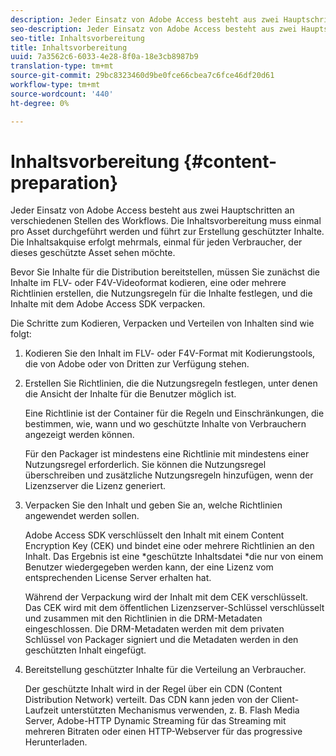 ```yaml
---
description: Jeder Einsatz von Adobe Access besteht aus zwei Hauptschritten an verschiedenen Stellen des Workflows. Die Inhaltsvorbereitung muss einmal pro Asset durchgeführt werden und führt zur Erstellung geschützter Inhalte. Die Inhaltsakquise erfolgt mehrmals, einmal für jeden Verbraucher, der dieses geschützte Asset sehen möchte.
seo-description: Jeder Einsatz von Adobe Access besteht aus zwei Hauptschritten an verschiedenen Stellen des Workflows. Die Inhaltsvorbereitung muss einmal pro Asset durchgeführt werden und führt zur Erstellung geschützter Inhalte. Die Inhaltsakquise erfolgt mehrmals, einmal für jeden Verbraucher, der dieses geschützte Asset sehen möchte.
seo-title: Inhaltsvorbereitung
title: Inhaltsvorbereitung
uuid: 7a3562c6-6033-4e28-8f0a-18e3cb8987b9
translation-type: tm+mt
source-git-commit: 29bc8323460d9be0fce66cbea7c6fce46df20d61
workflow-type: tm+mt
source-wordcount: '440'
ht-degree: 0%

---
```



# Inhaltsvorbereitung {#content-preparation}

Jeder Einsatz von Adobe Access besteht aus zwei Hauptschritten an verschiedenen Stellen des Workflows. Die Inhaltsvorbereitung muss einmal pro Asset durchgeführt werden und führt zur Erstellung geschützter Inhalte. Die Inhaltsakquise erfolgt mehrmals, einmal für jeden Verbraucher, der dieses geschützte Asset sehen möchte.

Bevor Sie Inhalte für die Distribution bereitstellen, müssen Sie zunächst die Inhalte im FLV- oder F4V-Videoformat kodieren, eine oder mehrere Richtlinien erstellen, die Nutzungsregeln für die Inhalte festlegen, und die Inhalte mit dem Adobe Access SDK verpacken.

Die Schritte zum Kodieren, Verpacken und Verteilen von Inhalten sind wie folgt:

1. Kodieren Sie den Inhalt im FLV- oder F4V-Format mit Kodierungstools, die von Adobe oder von Dritten zur Verfügung stehen.
1. Erstellen Sie Richtlinien, die die Nutzungsregeln festlegen, unter denen die Ansicht der Inhalte für die Benutzer möglich ist.

   Eine Richtlinie ist der Container für die Regeln und Einschränkungen, die bestimmen, wie, wann und wo geschützte Inhalte von Verbrauchern angezeigt werden können.

   Für den Packager ist mindestens eine Richtlinie mit mindestens einer Nutzungsregel erforderlich. Sie können die Nutzungsregel überschreiben und zusätzliche Nutzungsregeln hinzufügen, wenn der Lizenzserver die Lizenz generiert.

1. Verpacken Sie den Inhalt und geben Sie an, welche Richtlinien angewendet werden sollen.

   Adobe Access SDK verschlüsselt den Inhalt mit einem Content Encryption Key (CEK) und bindet eine oder mehrere Richtlinien an den Inhalt. Das Ergebnis ist eine *geschützte Inhaltsdatei *die nur von einem Benutzer wiedergegeben werden kann, der eine Lizenz vom entsprechenden License Server erhalten hat.

   Während der Verpackung wird der Inhalt mit dem CEK verschlüsselt. Das CEK wird mit dem öffentlichen Lizenzserver-Schlüssel verschlüsselt und zusammen mit den Richtlinien in die DRM-Metadaten eingeschlossen. Die DRM-Metadaten werden mit dem privaten Schlüssel von Packager signiert und die Metadaten werden in den geschützten Inhalt eingefügt.

1. Bereitstellung geschützter Inhalte für die Verteilung an Verbraucher.

   Der geschützte Inhalt wird in der Regel über ein CDN (Content Distribution Network) verteilt. Das CDN kann jeden von der Client-Laufzeit unterstützten Mechanismus verwenden, z. B. Flash Media Server, Adobe-HTTP Dynamic Streaming für das Streaming mit mehreren Bitraten oder einen HTTP-Webserver für das progressive Herunterladen.

